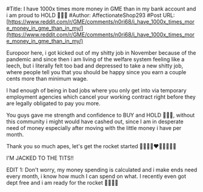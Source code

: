 #Title: I have 1000x times more money in GME than in my bank account and i am proud to HOLD 💎🙌🏻
#Author: AffectionateShop293
#Post URL: [https://www.reddit.com/r/GME/comments/n0ri68/i_have_1000x_times_more_money_in_gme_than_in_my/](https://www.reddit.com/r/GME/comments/n0ri68/i_have_1000x_times_more_money_in_gme_than_in_my/)


Europoor here, i got kicked out of my shitty job in November because of the pandemic and since then i am living of the welfare system feeling like a leech, but i literally felt too bad and depressed to take a new shitty job, where people tell you that you should be happy since you earn a couple cents more than minimum wage.

I had enough of being in bad jobs where you only get into via temporary employment agencies which cancel your working contract right before they are legally obligated to pay you more.

You guys gave me strength and confidence to BUY and HOLD 💎🙌🏻, without this community i might would have cashed out, since I am in desperate need of money especially after moving with the little money i have per month.


Thank you so much apes, let's get the rocket started 🚀🚀🦍🦍❤🐜🐜💎🙌🏻

I'M JACKED TO THE TITS!!


EDIT 1: Don't worry, my money spending is calculated and i make ends need every month, i know how much I can spend on what. I recently even got dept free and i am ready for the rocket 💎🙌🏻🚀
